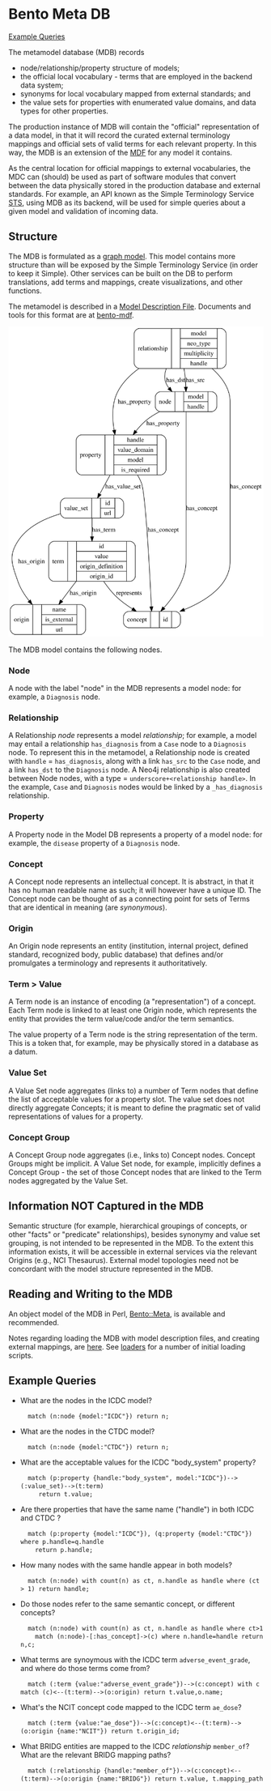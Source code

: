 # Bento Meta DB 

[Example Queries](#example-queries)

The metamodel database (MDB) records
- node/relationship/property structure of models;
- the official local vocabulary - terms that are employed in the backend data system;
- synonyms for local vocabulary mapped from external standards; and
- the value sets for properties with enumerated value domains, and data types for other properties.

The production instance of MDB will contain the "official" representation of a data model, in that it will record the curated external terminology mappings and official sets of valid terms for each relevant property. In this way, the MDB is an extension of the [MDF](https://github.com/CBIIT/bento-mdf) for any model it contains.

As the central location for official mappings to external vocabularies, the MDC can (should) be used as part of software modules that convert between the data physically stored in the production database and external standards. For example, an API known as the Simple Terminology Service [STS](https://github.com/CBIIT/icdc-sts), using MDB as its backend, will be used for simple queries about a given model and validation of incoming data.

## Structure

The MDB is formulated as a [graph model](https://en.wikipedia.org/wiki/Graph_database#Labeled-property_graph). This model contains more structure than will be exposed by the Simple Terminology Service (in order to keep it Simple). Other services can be built on the DB to perform translations, add terms and mappings, create visualizations, and other functions.

The metamodel is described in a [Model Description File](./metamodel.yaml). Documents and tools for this format are at [bento-mdf](https://github.com/CBIIT/bento-mdf).

![metamodel graphic](./metamodel.svg)

The MDB model contains the following nodes.

### Node 

A node with the label "node" in the MDB represents a model node: for example, a `Diagnosis` node. 

### Relationship

A Relationship _node_ represents a model _relationship_; for example, a model may entail a relationship `has_diagnosis` from a `Case` node to a `Diagnosis` node. To represent this in the metamodel, a Relationship node is created with `handle` = `has_diagnosis`, along with a link `has_src` to the `Case` node, and a link `has_dst` to the `Diagnosis` node. A Neo4j relationship is also created between Node nodes, with a type = `underscore+<relationship handle>`. In the example, `Case` and `Diagnosis` nodes would be linked by a `_has_diagnosis` relationship.


### Property

A Property node in the Model DB  represents a property of a model node: for example, the `disease` property of a `Diagnosis` node. 

### Concept

A Concept node represents an intellectual concept. It is abstract, in that it has no human readable name as such; it will however have a unique ID. The Concept node can be thought of as a connecting point for sets of Terms that are identical in meaning (are _synonymous_).

### Origin

An Origin node represents an entity (institution, internal project, defined standard, recognized body, public database) that defines and/or promulgates a terminology and represents it authoritatively.

### Term > Value

A Term node is an instance of encoding (a "representation") of a concept. Each Term node is linked to at least one Origin node, which represents the entity that provides the term value/code and/or the term semantics.

The value property of a Term node is the string representation of the term. This is a token that, for example, may be physically stored in a database as a datum.

### Value Set

A Value Set node aggregates (links to) a number of Term nodes that define the list of acceptable values for a property slot. The value set does not directly aggregate Concepts; it is meant to define the pragmatic set of valid representations of values for a property.

### Concept Group 

A Concept Group node aggregates (i.e., links to) Concept nodes. Concept Groups might be implicit. A Value Set node, for example, implicitly defines a Concept Group - the set of those Concept nodes that are linked to the Term nodes aggregated by the Value Set.

## Information NOT Captured in the MDB

Semantic structure (for example, hierarchical groupings of concepts, or other "facts" or "predicate" relationships), besides synonymy and value set grouping, is not intended to be represented in the MDB. To the extent this information exists, it will be accessible in external services via the relevant Origins (e.g., NCI Thesaurus). External model topologies need not be concordant with the model structure represented in the MDB.

## Reading and Writing to the MDB

An object model of the MDB in Perl, [Bento::Meta](/perl), is available and recommended.

Notes regarding loading the MDB with model description files, and creating external mappings, are [here](./loaders/load-meta.md). See [loaders](./loaders) for a number of initial loading scripts.

## Example Queries

* What are the nodes in the ICDC model?

        match (n:node {model:"ICDC"}) return n;

* What are the nodes in the CTDC model?

        match (n:node {model:"CTDC"}) return n;

* What are the acceptable values for the ICDC "body_system" property?

        match (p:property {handle:"body_system", model:"ICDC"})-->(:value_set)-->(t:term)
           return t.value;

* Are there properties that have the same name ("handle") in both ICDC and CTDC ?

        match (p:property {model:"ICDC"}), (q:property {model:"CTDC"}) where p.handle=q.handle
          return p.handle;

* How many nodes with the same handle appear in both models?

        match (n:node) with count(n) as ct, n.handle as handle where (ct > 1) return handle;

* Do those nodes refer to the same semantic concept, or different concepts?

        match (n:node) with count(n) as ct, n.handle as handle where ct>1
          match (n:node)-[:has_concept]->(c) where n.handle=handle return n,c;

* What terms are synoymous with the ICDC term `adverse_event_grade`, and where do those terms come from?

        match (:term {value:"adverse_event_grade"})-->(c:concept) with c match (c)<--(t:term)-->(o:origin) return t.value,o.name;

* What's the NCIT concept code mapped to the ICDC term `ae_dose`?

        match (:term {value:"ae_dose"})-->(c:concept)<--(t:term)-->(o:origin {name:"NCIT"}) return t.origin_id;

* What BRIDG entities are mapped to the ICDC _relationship_ `member_of`? What are the relevant BRIDG mapping paths?

        match (:relationship {handle:"member_of"})-->(c:concept)<--(t:term)-->(o:origin {name:"BRIDG"}) return t.value, t.mapping_path

